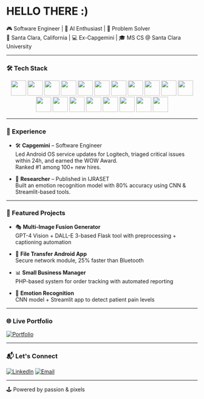 # HELLO THERE :)

🎮 Software Engineer | 🔬 AI Enthusiast | 🧪 Problem Solver  
📍 Santa Clara, California | 💻 Ex-Capgemini | 🎓 MS CS @ Santa Clara University

---

### 🛠️ Tech Stack

<p align="center">
  <img src="https://cdn.jsdelivr.net/gh/devicons/devicon/icons/android/android-original.svg" width="40" />
  <img src="https://cdn.jsdelivr.net/gh/devicons/devicon/icons/java/java-original.svg" width="40" />
  <img src="https://cdn.jsdelivr.net/gh/devicons/devicon/icons/python/python-original.svg" width="40" />
  <img src="https://cdn.jsdelivr.net/gh/devicons/devicon/icons/kotlin/kotlin-original.svg" width="40" />
  <img src="https://cdn.jsdelivr.net/gh/devicons/devicon/icons/cplusplus/cplusplus-original.svg" width="40" />
  <img src="https://cdn.jsdelivr.net/gh/devicons/devicon/icons/typescript/typescript-original.svg" width="40" />
  <img src="https://cdn.jsdelivr.net/gh/devicons/devicon/icons/html5/html5-original.svg" width="40" />
  <img src="https://cdn.jsdelivr.net/gh/devicons/devicon/icons/css3/css3-original.svg" width="40" />
  <img src="https://cdn.jsdelivr.net/gh/devicons/devicon/icons/javascript/javascript-original.svg" width="40" />
  <img src="https://cdn.jsdelivr.net/gh/devicons/devicon/icons/react/react-original.svg" width="40" />
  <img src="https://cdn.jsdelivr.net/gh/devicons/devicon/icons/php/php-original.svg" width="40" />
  <img src="https://cdn.jsdelivr.net/gh/devicons/devicon/icons/nodejs/nodejs-original.svg" width="40" />
  <img src="https://cdn.jsdelivr.net/gh/devicons/devicon/icons/mysql/mysql-original.svg" width="40" />
  <img src="https://cdn.jsdelivr.net/gh/devicons/devicon/icons/postgresql/postgresql-original.svg" width="40" />
  <img src="https://cdn.jsdelivr.net/gh/devicons/devicon/icons/firebase/firebase-plain.svg" width="40" />
  <img src="https://cdn.jsdelivr.net/gh/devicons/devicon/icons/amazonwebservices/amazonwebservices-original.svg" width="40" />
  <img src="https://cdn.jsdelivr.net/gh/devicons/devicon/icons/tensorflow/tensorflow-original.svg" width="40" />
  <img src="https://cdn.jsdelivr.net/gh/devicons/devicon/icons/git/git-original.svg" width="40" />
  <img src="https://cdn.jsdelivr.net/gh/devicons/devicon/icons/linux/linux-original.svg" width="40" />
</p>

---

### 💼 Experience
- 🛠️ **Capgemini** – Software Engineer  
  Led Android OS service updates for Logitech, triaged critical issues within 24h, and earned the WOW Award.  
  Ranked #1 among 100+ new hires.

- 🧪 **Researcher** – Published in IJRASET  
  Built an emotion recognition model with 80% accuracy using CNN & Streamlit-based tools.

---

### 🧠 Featured Projects
- 🎭 **Multi-Image Fusion Generator**  
  GPT-4 Vision + DALL-E 3-based Flask tool with preprocessing + captioning automation

- 📡 **File Transfer Android App**  
  Secure network module, 25% faster than Bluetooth

- 📊 **Small Business Manager**  
  PHP-based system for order tracking with automated reporting

- 🧠 **Emotion Recognition**  
  CNN model + Streamlit app to detect patient pain levels

---

### 🌐 Live Portfolio
[![Portfolio](https://img.shields.io/badge/Visit-My%20Portfolio-green?style=for-the-badge)](https://amarnathskaushik.com)

---

### 📬 Let's Connect

[![LinkedIn](https://img.shields.io/badge/LinkedIn-AmarnathKaushik-blue?style=for-the-badge&logo=linkedin)](https://www.linkedin.com/in/amarnathskaushik/)
[![Email](https://img.shields.io/badge/Email-amarnathskaushik@gmail.com-red?style=for-the-badge&logo=gmail)](mailto:amarnathskaushik@gmail.com)

---

🕹️ Powered by passion & pixels

